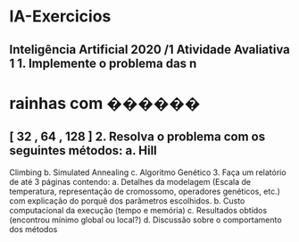 # IA-Exercicios

Inteligência Artificial 2020
/1
Atividade Avaliativa 1
1.
Implemente
o problema das n
-
rainhas com
������
=
[
32
,
64
,
128
]
2.
Resolva o problema com os seguintes métodos:
a.
Hill
-
Climbing
b.
Simulated
Annealing
c.
Algoritmo Genético
3.
Faça um relatório de até 3 páginas contendo:
a.
Detalhes da modelagem (Escala de temperatura, representação de
cromossomo, operadores genéticos, etc.) com explicação do porquê dos
parâmetros escolhidos.
b.
Custo computacional da
execução (tempo e memória)
c.
Resultados obtidos (encontrou mínimo global ou local?)
d.
Discussão sobre o comportamento dos métodos
